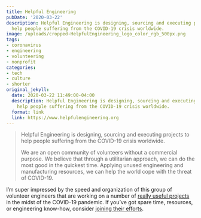 ```yaml
---
title: Helpful Engineering
pubDate: '2020-03-22'
description: Helpful Engineering is designing, sourcing and executing projects to
  help people suffering from the COVID-19 crisis worldwide.
image: /uploads/cropped-HelpfulEngineering_logo_color_rgb_500px.png
tags:
- coronavirus
- engineering
- volunteering
- nonprofit
categories:
- tech
- culture
- shorter
original_jekyll:
  date: 2020-03-22 11:49:00-04:00
  description: Helpful Engineering is designing, sourcing and executing projects to
    help people suffering from the COVID-19 crisis worldwide.
  format: link
  link: https://www.helpfulengineering.org
---
```


> Helpful Engineering is designing, sourcing and executing projects to help people suffering from the COVID-19 crisis worldwide.
> 
> We are an open community of volunteers without a commercial purpose. We believe that through a utilitarian approach, we can do the most good in the quickest time. Applying unused engineering and manufacturing resources, we can help the world cope with the threat of COVID-19.

I’m super impressed by the speed and organization of this group of volunteer engineers that are working on a number of [really useful projects](https://docs.google.com/document/d/1cM87eJdXhP_8e9gJJZ_SnZXdo_huWsBmMzcqYWbhEOg/edit#heading=h.ri325rphx0lu) in the midst of the COVID-19 pandemic. If you’ve got spare time, resources, or engineering know-how, consider [joining their efforts](https://docs.google.com/forms/d/e/1FAIpQLScu-4OOB5dGLWoSIA33CkAH__LE6b_M2PKRh0z6PMavL39uUQ/viewform).
